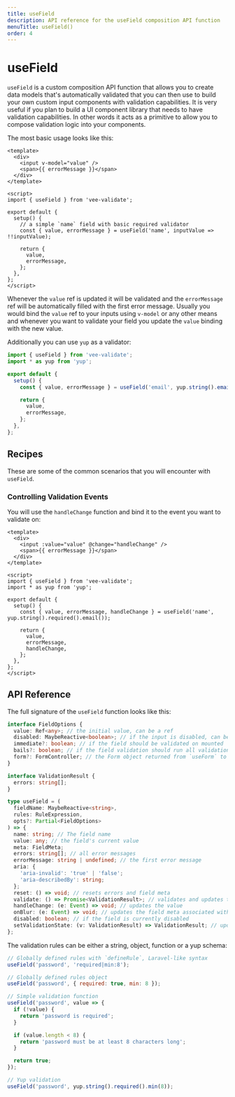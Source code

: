 ```yaml
---
title: useField
description: API reference for the useField composition API function
menuTitle: useField()
order: 4
---
```


# useField

`useField` is a custom composition API function that allows you to create data models that's automatically validated that you can then use to build your own custom input components with validation capabilities. It is very useful if you plan to build a UI component library that needs to have validation capabilities. In other words it acts as a primitive to allow you to compose validation logic into your components.

The most basic usage looks like this:

```vue
<template>
  <div>
    <input v-model="value" />
    <span>{{ errorMessage }}</span>
  </div>
</template>

<script>
import { useField } from 'vee-validate';

export default {
  setup() {
    // a simple `name` field with basic required validator
    const { value, errorMessage } = useField('name', inputValue => !!inputValue);

    return {
      value,
      errorMessage,
    };
  },
};
</script>
```

Whenever the `value` ref is updated it will be validated and the `errorMessage` ref will be automatically filled with the first error message. Usually you would bind the `value` ref to your inputs using `v-model` or any other means and whenever you want to validate your field you update the `value` binding with the new value.

Additionally you can use `yup` as a validator:

```js
import { useField } from 'vee-validate';
import * as yup from 'yup';

export default {
  setup() {
    const { value, errorMessage } = useField('email', yup.string().email().required());

    return {
      value,
      errorMessage,
    };
  },
};
```

## Recipes

These are some of the common scenarios that you will encounter with `useField`.

### Controlling Validation Events

You will use the `handleChange` function and bind it to the event you want to validate on:

```vue
<template>
  <div>
    <input :value="value" @change="handleChange" />
    <span>{{ errorMessage }}</span>
  </div>
</template>

<script>
import { useField } from 'vee-validate';
import * as yup from 'yup';

export default {
  setup() {
    const { value, errorMessage, handleChange } = useField('name', yup.string().required().email());

    return {
      value,
      errorMessage,
      handleChange,
    };
  },
};
</script>
```

## API Reference

The full signature of the `useField` function looks like this:

```typescript
interface FieldOptions {
  value: Ref<any>; // the initial value, can be a ref
  disabled: MaybeReactive<boolean>; // if the input is disabled, can be a ref
  immediate?: boolean; // if the field should be validated on mounted
  bails?: boolean; // if the field validation should run all validations
  form?: FormController; // the Form object returned from `useForm` to associate this field with
}

interface ValidationResult {
  errors: string[];
}

type useField = (
  fieldName: MaybeReactive<string>,
  rules: RuleExpression,
  opts?: Partial<FieldOptions>
) => {
  name: string; // The field name
  value: any; // the field's current value
  meta: FieldMeta;
  errors: string[]; // all error messages
  errorMessage: string | undefined; // the first error message
  aria: {
    'aria-invalid': 'true' | 'false';
    'aria-describedBy': string;
  };
  reset: () => void; // resets errors and field meta
  validate: () => Promise<ValidationResult>; // validates and updates the errors and field meta
  handleChange: (e: Event) => void; // updates the value
  onBlur: (e: Event) => void; // updates the field meta associated with blur event
  disabled: boolean; // if the field is currently disabled
  setValidationState: (v: ValidationResult) => ValidationResult; // updates the field state
};
```

The validation rules can be either a string, object, function or a yup schema:

```js
// Globally defined rules with `defineRule`, Laravel-like syntax
useField('password', 'required|min:8');

// Globally defined rules object
useField('password', { required: true, min: 8 });

// Simple validation function
useField('password', value => {
  if (!value) {
    return 'password is required';
  }

  if (value.length < 8) {
    return 'password must be at least 8 characters long';
  }

  return true;
});

// Yup validation
useField('password', yup.string().required().min(8));
```
